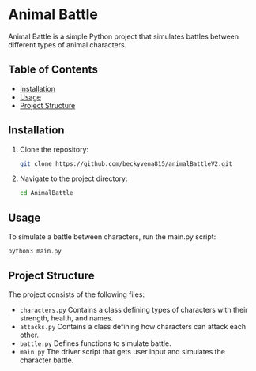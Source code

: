 # Animal Battle

Animal Battle is a simple Python project that simulates battles between different types of animal characters.

## Table of Contents

- [Installation](#installation)
- [Usage](#usage)
- [Project Structure](#project-structure)

## Installation

1. Clone the repository:

    ```bash
    git clone https://github.com/beckyvena815/animalBattleV2.git
    ```
2. Navigate to the project directory:

    ```bash
    cd AnimalBattle
    ```
## Usage
To simulate a battle between characters, run the main.py script:

  ```
  python3 main.py
  ```

## Project Structure
The project consists of the following files:
- `characters.py` Contains a class defining types of characters with their strength, health, and names.
- `attacks.py` Contains a class defining how characters can attack each other.
- `battle.py` Defines functions to simulate battle.
- `main.py` The driver script that gets user input and simulates the character battle.
